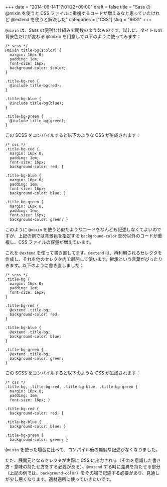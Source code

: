 +++
date = "2014-06-14T17:01:22+09:00"
draft = false
title = "Sass の @mixin を使うと CSS ファイルに重複するコードが増えるなと思っていたけれど @extend を使うと解決した"
categories = ["CSS"]
slug = "6631"
+++

`@mixin` は、Sass の便利な仕組みで関数のようなものです。試しに、タイトルの背景色だけが変わる @mixin を用意して以下のように使ってみます：

```
/* scss */
@mixin title-bg($color) {
  margin: 16px 0;
  padding: 1em;
  font-size: 16px;
  background-color: $color;
}

.title-bg-red {
  @include title-bg(red);
}

.title-bg-blue {
  @include title-bg(blue);
}

.title-bg-green {
  @include title-bg(green);
}
```

この SCSS をコンパイルすると以下のような CSS が生成されます：

```
/* css */
.title-bg-red {
  margin: 16px 0;
  padding: 1em;
  font-size: 16px;
  background-color: red; }

.title-bg-blue {
  margin: 16px 0;
  padding: 1em;
  font-size: 16px;
  background-color: blue; }

.title-bg-green {
  margin: 16px 0;
  padding: 1em;
  font-size: 16px;
  background-color: green; }
```

このように `@mixin` を使うと似たようなコードをなんども記述しなくてよいのですが、上記の例では背景色を指定する `background-color` 部分以外のコードが重複し、CSS ファイルの容量が増えています。

これを `@extend` を使って書き直してます。`@extend` は、再利用されるセレクタを作成し、それを他のセレクタ内で展開して使います。継承という言葉がぴったりきます。以下のように書き直しました：

```
/* scss */
.title-bg {
  margin: 16px 0;
  padding: 1em;
  font-size: 16px;
}

.title-bg-red {
  @extend .title-bg;
  background-color: red;
}

.title-bg-blue {
  @extend .title-bg;
  background-color: blue;
}

.title-bg-green {
  @extend .title-bg;
  background-color: green;
}
```

この SCSS をコンパイルすると以下のような CSS が生成されます：

```
/* css */
.title-bg, .title-bg-red, .title-bg-blue, .title-bg-green {
  margin: 16px 0;
  padding: 1em;
  font-size: 16px; }

.title-bg-red {
  background-color: red; }

.title-bg-blue {
  background-color: blue; }

.title-bg-green {
  background-color: green; }
```

`@mixin` を使った場合に比べて、コンパイル後の無駄な記述がなくなりました。

ただ、展開元となるセレクタが実際に CSS に出力される（それを意識した書き方・意味の持たせ方をする必要がある）、`@extend` する時に差異を持たせる部分（上記の例では、`background-color`）をその場で記述する必要があり、見通しが少し悪くなります。適材適所に使っていきたいです。
